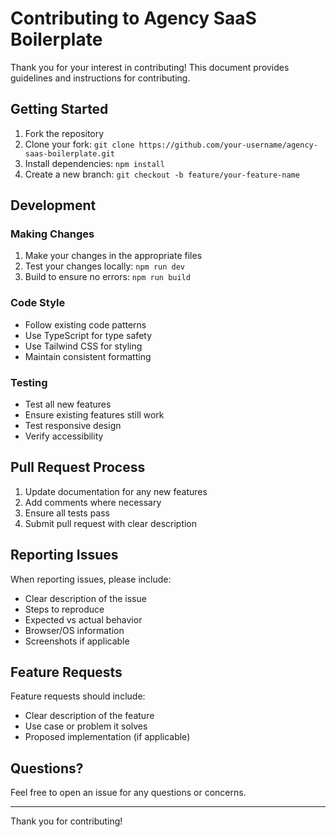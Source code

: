 # Contributing to Agency SaaS Boilerplate

Thank you for your interest in contributing! This document provides guidelines and instructions for contributing.

## Getting Started

1. Fork the repository
2. Clone your fork: `git clone https://github.com/your-username/agency-saas-boilerplate.git`
3. Install dependencies: `npm install`
4. Create a new branch: `git checkout -b feature/your-feature-name`

## Development

### Making Changes

1. Make your changes in the appropriate files
2. Test your changes locally: `npm run dev`
3. Build to ensure no errors: `npm run build`

### Code Style

- Follow existing code patterns
- Use TypeScript for type safety
- Use Tailwind CSS for styling
- Maintain consistent formatting

### Testing

- Test all new features
- Ensure existing features still work
- Test responsive design
- Verify accessibility

## Pull Request Process

1. Update documentation for any new features
2. Add comments where necessary
3. Ensure all tests pass
4. Submit pull request with clear description

## Reporting Issues

When reporting issues, please include:

- Clear description of the issue
- Steps to reproduce
- Expected vs actual behavior
- Browser/OS information
- Screenshots if applicable

## Feature Requests

Feature requests should include:

- Clear description of the feature
- Use case or problem it solves
- Proposed implementation (if applicable)

## Questions?

Feel free to open an issue for any questions or concerns.

---

Thank you for contributing!

